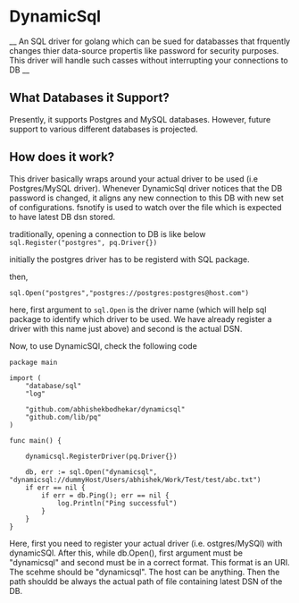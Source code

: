# DynamicSql

__ An SQL driver for golang which can be sued for databasses that frquently changes thier data-source propertis like password for security purposes. This driver will handle such casses without interrupting your connections to DB __


## What Databases it Support?

Presently, it supports Postgres and MySQL databases. However, future support to various different databases is projected.

## How does it work?

This driver basically wraps around your actual driver to be used (i.e Postgres/MySQL driver). Whenever DynamicSql driver notices that the DB password is changed, it aligns any new connection to this DB with new set of configurations.
fsnotify is used to watch over the file which is expected to have latest DB dsn stored. 

traditionally, opening a connection to DB is like below
``` sql.Register("postgres", pq.Driver{})```

initially the postgres driver has to be registerd with SQL package. 

then,

```sql.Open("postgres","postgres://postgres:postgres@host.com")```

here, first argument to ```sql.Open``` is the driver name (which will help sql package to identify which driver to be used. We have already register a driver with this name just above) and second is the actual DSN.

Now, to use DynamicSQl, check the following code

``` 
package main

import (
	"database/sql"
	"log"

	"github.com/abhishekbodhekar/dynamicsql"
	"github.com/lib/pq"
)

func main() {

	dynamicsql.RegisterDriver(pq.Driver{})

	db, err := sql.Open("dynamicsql", "dynamicsql://dummyHost/Users/abhishek/Work/Test/test/abc.txt")
	if err == nil {
		if err = db.Ping(); err == nil {
			log.Println("Ping successful")
		}
	}
}
```

Here, first you need to register your actual driver (i.e. ostgres/MySQl) with dynamicSQl.
After this, while db.Open(), first argument must be "dynamicsql" and second must be in a correct format.
This format is an URI. The scehme should be "dynamicsql". The host can be anything. Then the path shouldd be always the actual path  of file containing latest DSN of the DB. 


